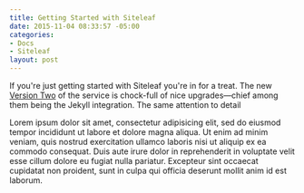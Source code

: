 ```yaml
---
title: Getting Started with Siteleaf
date: 2015-11-04 08:33:57 -05:00
categories:
- Docs
- Siteleaf
layout: post
---
```


If you're just getting started with Siteleaf you're in for a treat. The new [Version Two](http://v2.siteleaf.com) of the service is chock-full of nice upgrades—chief among them being the Jekyll integration. The same attention to detail

<!--more-->

Lorem ipsum dolor sit amet, consectetur adipisicing elit, sed do eiusmod tempor incididunt ut labore et dolore magna aliqua. Ut enim ad minim veniam, quis nostrud exercitation ullamco laboris nisi ut aliquip ex ea commodo consequat. Duis aute irure dolor in reprehenderit in voluptate velit esse cillum dolore eu fugiat nulla pariatur. Excepteur sint occaecat cupidatat non proident, sunt in culpa qui officia deserunt mollit anim id est laborum.

